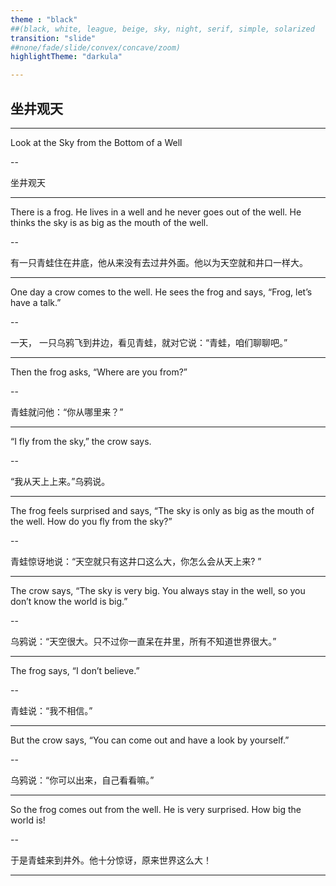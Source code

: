 ```yaml
---
theme : "black"
##(black, white, league, beige, sky, night, serif, simple, solarized
transition: "slide"
##none/fade/slide/convex/concave/zoom)
highlightTheme: "darkula"

---
```


## 坐井观天

---

Look at the Sky from the Bottom of a Well

--

坐井观天

---

There is a frog. He lives in a well and he never goes out of the well. He thinks the sky is as big as the mouth of the well.

--

有一只青蛙住在井底，他从来没有去过井外面。他以为天空就和井口一样大。

---

One day a crow comes to the well. He sees the frog and says, “Frog, let’s have a talk.”

--

一天， 一只乌鸦飞到井边，看见青蛙，就对它说：“青蛙，咱们聊聊吧。”

---

Then the frog asks, “Where are you from?”

--

青蛙就问他：“你从哪里来？”

---

“I fly from the sky,” the crow says.

--

“我从天上上来。”乌鸦说。

---

The frog feels surprised and says, “The sky is only as big as the mouth of the well. How do you fly from the sky?”

--

青蛙惊讶地说：“天空就只有这井口这么大，你怎么会从天上来? ”

---

The crow says, “The sky is very big. You always stay in the well, so you don’t know the world is big.”

--

乌鸦说：“天空很大。只不过你一直呆在井里，所有不知道世界很大。”

---

The frog says, “I don’t believe.”

--

青蛙说：“我不相信。”

---

But the crow says, “You can come out and have a look by yourself.”

--

乌鸦说：“你可以出来，自己看看嘛。”

---

So the frog comes out from the well. He is very surprised. How big the world is!

--

于是青蛙来到井外。他十分惊讶，原来世界这么大！

---